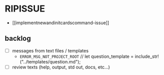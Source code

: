 # RIPISSUE

- [[implementnewandinitcardscommand-issue]]

## backlog

- [ ] messages from text files / templates
  - `ERROR_MSG_NOT_PROJECT_ROOT`
  // let question_template = include_str!("../templates/question.md");
- [ ] review texts (help, output, std out, docs, etc...)
